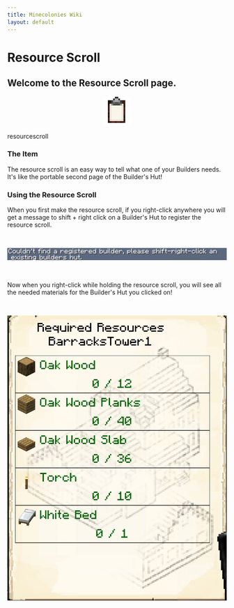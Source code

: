 ```yaml
---
title: Minecolonies Wiki
layout: default
---
```

# Resource Scroll 

## Welcome to the Resource Scroll page. 

<div class="infobox box text-center">
    <p style="text-align:center;"><img src="../../assets/images/icons/minecolonies/clipboard.png" alt="Resource Scroll"></p>
    <recipe>resourcescroll</recipe>
</div>

### The Item

The resource scroll is an easy way to tell what one of your Builders needs. It's like the portable second page of the Builder's Hut!

### Using the Resource Scroll

When you first make the resource scroll, if you right-click anywhere you will get a message to shift + right click on a Builder's Hut to register the resource scroll. 

<br>
<p style="text-align:center;"><img src="../../assets/images/items/resourcebuilderinitmessage.png" alt="Resource Scroll Builder Message"></p>
<br>

Now when you right-click while holding the resource scroll, you will see all the needed materials for the Builder's Hut you clicked on!

<br>
<p style="text-align:center;"><img src="../../assets/images/items/resourcescrolluse.png" alt="Resource Scroll Use"></p>
<br>
